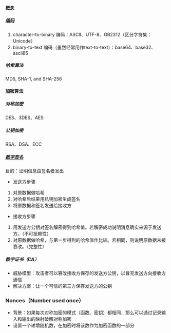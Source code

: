 #### 概念
##### [编码](https://cryptii.com/)
1. character-to-binary 编码：ASCII、UTF-8、GB2312（区分字符集：Unicode）
2. binary-to-text 编码（虽然经常用作text-to-text）：base64、base32、ascii85
##### 哈希算法
MD5, SHA-1, and SHA-256
#### 加密算法
##### 对称加密
DES、3DES、AES
##### 公钥加密
RSA、DSA、ECC
##### [数字签名](http://www.youdzone.com/signature.html)
目的：证明信息由签名者发出
- 发送方步骤
1. 对原数据做哈希
2. 对哈希后结果用私钥加密生成签名
3. 将原数据和签名发送给接收方
- 接收方步骤
1. 用发送方公钥对签名解密得到哈希值。若解密成功说明消息确实来源于发送方。（不可抵赖性）
2. 对原数据做哈希，与第一步得到的哈希值作比较。若相同，则说明原数据未被篡改。（完整性）
##### 数字证书（CA）
- 威胁模型：攻击者可以篡改接收方保存的发送方公钥，以冒充发送方向接收方通信
- 解决方案：让一个可信的第三方保存发送方的公钥


### Nonces（Number used once）
- 背景：如果每次对称加密的模式（函数、密钥）都相同，那么可以通过记录输入和输出的映射破解对称加密
- 设置一个递增随机数，在加密时将该数作为加密函数的一部分
